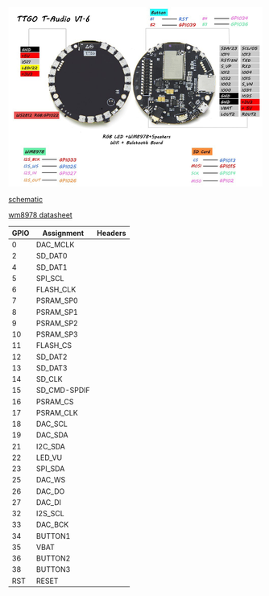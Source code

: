 ![TAudio v1.6](pin-out.jpg)

[schematic](schematic.pdf)

[wm8978 datasheet](WM8978_v4.5.pdf)

| GPIO | Assignment| Headers |
|----------------------|-------------|-------------------------------------------------------------------|
| 0 | DAC_MCLK ||
| 2 | SD_DAT0 ||
| 4 | SD_DAT1 ||
| 5 | SPI_SCL ||
| 6 | FLASH_CLK ||
| 7 | PSRAM_SP0 ||
| 8 | PSRAM_SP1 ||
| 9 | PSRAM_SP2 ||
| 10 | PSRAM_SP3||
| 11| FLASH_CS ||
| 12 | SD_DAT2 ||
| 13 | SD_DAT3 ||
| 14 | SD_CLK ||
| 15 | SD_CMD-SPDIF ||
| 16 | PSRAM_CS ||
| 17 | PSRAM_CLK ||
| 18 | DAC_SCL ||
| 19 | DAC_SDA ||
| 21 | I2C_SDA ||
| 22 | LED_VU ||
| 23 | SPI_SDA ||
| 25 | DAC_WS ||
| 26 | DAC_DO ||
| 27 | DAC_DI ||
| 32 | I2S_SCL ||
| 33 | DAC_BCK ||
| 34 | BUTTON1 ||
| 35 | VBAT ||
| 36 | BUTTON2 ||
| 38 | BUTTON3 ||
| RST | RESET ||
